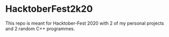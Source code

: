 # HacktoberFest2k20

This repo is meant for Hacktober-Fest 2020 with 2 of my personal projects and 2 random C++ programmes.
